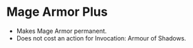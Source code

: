 # Mage Armor Plus

- Makes Mage Armor permanent. 
- Does not cost an action for Invocation: Armour of Shadows.